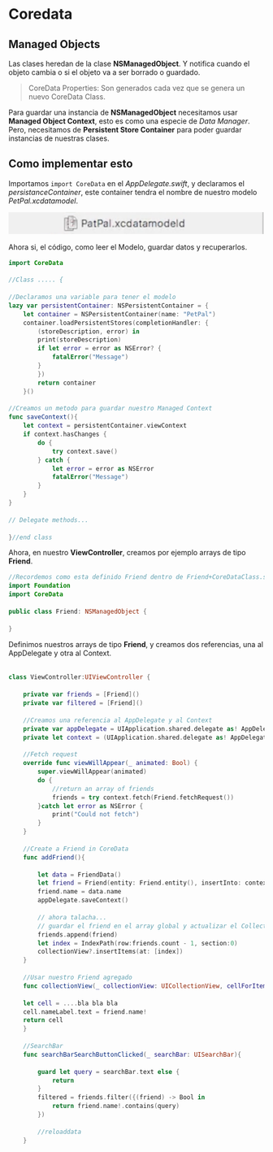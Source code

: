 # Coredata

## Managed Objects

Las clases heredan de la clase **NSManagedObject**.
Y notifica cuando el objeto cambia o si el objeto va a ser borrado o guardado.

> CoreData Properties: Son generados cada vez que se genera un nuevo CoreData Class.

Para guardar una instancia de **NSManagedObject** necesitamos usar **Managed Object Context**, esto es como una especie de *Data Manager*. Pero, necesitamos de **Persistent Store Container** para poder guardar instancias de nuestras clases.

## Como implementar esto

Importamos `import CoreData` en el *AppDelegate.swift*, y declaramos el *persistanceContainer*, este container tendra el nombre de nuestro modelo *PetPal.xcdatamodel*.

![](./images/1_Model.png)

Ahora si, el código, como leer el Modelo, guardar datos y recuperarlos.

```Swift
import CoreData

//Class ..... {

//Declaramos una variable para tener el modelo 
lazy var persistentContainer: NSPersistentContainer = {
	let container = NSPersistentContainer(name: "PetPal") 
	container.loadPersistentStores(completionHandler: {
		(storeDescription, error) in
		print(storeDescription)
		if let error = error as NSError? {
			fatalError("Message")
		}
		})
		return container
	}()
	
//Creamos un metodo para guardar nuestro Managed Context
func saveContext(){
	let context = persistentContainer.viewContext
	if context.hasChanges {
		do {
			try context.save()
		} catch {
			let error = error as NSError
			fatalError("Message")
		}
	}
}	

// Delegate methods...

}//end class
```

Ahora, en nuestro **ViewController**, creamos por ejemplo arrays de tipo **Friend**.

```Swift
//Recordemos como esta definido Friend dentro de Friend+CoreDataClass.swift
import Foundation
import CoreData

public class Friend: NSManagedObject {

}
```
Definimos nuestros arrays de tipo **Friend**, y creamos dos referencias, una al AppDelegate y otra al Context.

```Swift

class ViewController:UIViewController {

	private var friends = [Friend]()
	private var filtered = [Friend]()

	//Creamos una referencia al AppDelegate y al Context
	private var appDelegate = UIApplication.shared.delegate as! AppDelegate
	private let context = (UIApplication.shared.delegate as! AppDelegate).persistentContainer.viewContext
	
	//Fetch request
	override func viewWillAppear(_ animated: Bool) {
		super.viewWillAppear(animated)
		do {
			//return an array of friends
			friends = try context.fetch(Friend.fetchRequest())
		}catch let error as NSError {
			print("Could not fetch")
		}
	}
	
	//Create a Friend in CoreData
	func addFriend(){
		
		let data = FriendData()
		let friend = Friend(entity: Friend.entity(), insertInto: context)
		friend.name = data.name
		appDelegate.saveContext()
		
		// ahora talacha...
		// guardar el friend en el array global y actualizar el CollectionView o TableView
		friends.append(friend)
		let index = IndexPath(row:friends.count - 1, section:0)
		collectionView?.insertItems(at: [index])
	}
	
	//Usar nuestro Friend agregado
	func collectionView(_ collectionView: UICollectionView, cellForItemAt indexPath: IndexPath) -> UICollectionViewCell {
	
	let cell = ....bla bla bla
	cell.nameLabel.text = friend.name!
	return cell
	}
	
	//SearchBar 
	func searchBarSearchButtonClicked(_ searchBar: UISearchBar){
		
		guard let query = searchBar.text else {
			return
		}
		filtered = friends.filter({(friend) -> Bool in
			return friend.name!.contains(query)
		})
		
		//reloaddata
	}
	

```





 
 